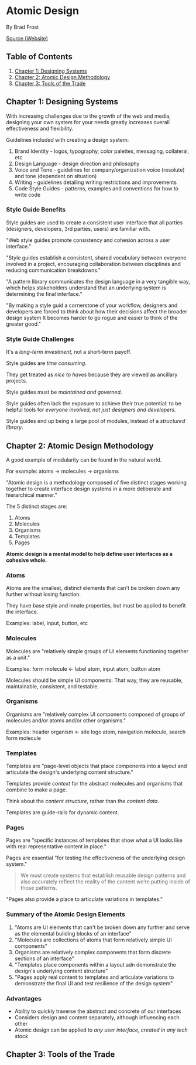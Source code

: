# Atomic Design

By Brad Frost

[Source (Website)](https://atomicdesign.bradfrost.com/table-of-contents/)

## Table of Contents

1. [Chapter 1: Designing Systems](#chapter-1-designing-systems)
2. [Chapter 2: Atomic Design Methodology](#chapter-2-atomic-design-methodology)
3. [Chapter 3: Tools of the Trade](#chapter-3-tools-of-the-trade)

## Chapter 1: Designing Systems

With increasing challenges due to the growth of the web and media, designing your own system for your needs greatly increases overall effectiveness and flexibility.

Guidelines included with creating a design system:

1. Brand Identity - logos, typography, color palettes, messaging, collateral, etc
2. Design Language - design direction and philosophy
3. Voice and Tone - guidelines for company/organization voice (resolute) and tone (dependent on situation)
4. Writing - guidelines detailing writing restrictions and improvements
5. Code Style Guides - patterns, examples and conventions for how to write code

### Style Guide Benefits

Style guides are used to create a consistent user interface that all parties (designers, developers, 3rd parties, users) are familiar with.

"Web style guides promote consistency and cohesion across a user interface."

"Style guides establish a consistent, shared vocabulary between everyone involved in a project, encouraging collaboration between disciplines and reducing communication breakdowns."

"A pattern library communicates the design language in a very tangible way, which helps stakeholders understand that an underlying system is determining the final interface."

"By making a style guid a cornerstone of your workflow, designers and developers are forced to think about how their decisions affect the broader design system It becomes harder to go rogue and easier to think of the greater good."

### Style Guide Challenges

It's a _long-term investment_, not a short-term payoff.

Style guides are _time consuming_.

They get treated as _nice to haves_ because they are viewed as ancillary projects.

Style guides must be _maintained and governed_.

Style guides often lack the exposure to achieve their true potential: to be helpful tools for _everyone involved, not just designers and developers_.

Style guides end up being a large pool of modules, instead of a _structured library_.

## Chapter 2: Atomic Design Methodology

A good example of modularity can be found in the natural world.

For example: atoms -> molecules -> organisms

"Atomic design is a methodology composed of five distinct stages working together to create interface design systems in a more deliberate and hierarchical manner."

The 5 distinct stages are:

1. Atoms
2. Molecules
3. Organisms
4. Templates
5. Pages

**Atomic design is a mental model to help define user interfaces as a cohesive whole.**

### Atoms

Atoms are the smallest, distinct elements that can't be broken down any further without losing function.

They have base style and innate properties, but must be applied to benefit the interface.

Examples: label, input, button, etc

### Molecules

Molecules are "relatively simple groups of UI elements functioning together as a unit."

Examples: form molecule <- label atom, input atom, button atom

Molecules should be simple UI components. That way, they are reusable, maintainable, consistent, and testable.

### Organisms

Organisms are "relatively complex UI components composed of groups of molecules and/or atoms and/or other organisms."

Examples: header organism <- site logo atom, navigation molecule, search form molecule

### Templates

Templates are "page-level objects that place components into a layout and articulate the design's underlying content structure."

Templates provide _context_ for the abstract molecules and organisms that combine to make a page.

Think about the _content structure_, rather than the _content data_.

Templates are guide-rails for dynamic content.

### Pages

Pages are "specific instances of templates that show what a UI looks like with real representative content in place."

Pages are essential "for testing the effectiveness of the underlying design system."

> We must create systems that establish reusable design patterns and also accurately reflect the reality of the content we’re putting inside of those patterns.

"Pages also provide a place to articulate variations in templates."

### Summary of the Atomic Design Elements

1. "Atoms are UI elements that can't be broken down any further and serve as the elemental building blocks of an interface"
2. "Molecules are collections of atoms that form relatively simple UI components"
3. Organisms are relatively complex components that form discrete sections of an interface"
4. "Templates place components within a layout adn demonstrate the design's underlying content structure"
5. "Pages apply real content to templates and articulate variations to demonstrate the final UI and test resilience of the design system"

### Advantages

- Ability to quickly traverse the abstract and concrete of our interfaces
- Considers design and content separately, although influencing each other
- Atomic design can be applied to _any user interface, created in any tech stack_

## Chapter 3: Tools of the Trade

